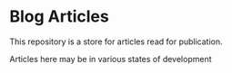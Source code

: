# Blog Articles
This repository is a store for articles read for publication.

Articles here may be in various states of development
